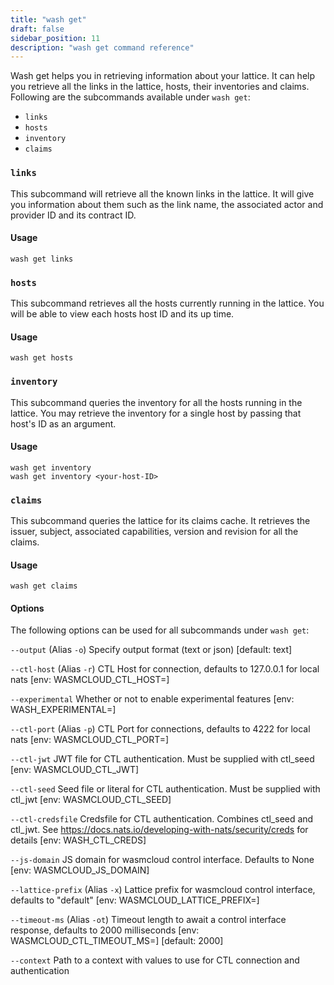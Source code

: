 ```yaml
---
title: "wash get"
draft: false
sidebar_position: 11
description: "wash get command reference"
--- 
```


Wash get helps you in retrieving information about your lattice. It can help you retrieve all the links in the lattice, hosts, their inventories and claims. Following are the subcommands available under `wash get`:

- `links`
- `hosts`
- `inventory`
- `claims`

### `links`

This subcommand will retrieve all the known links in the lattice. It will give you information about them such as the link name, the associated actor and provider ID and its contract ID.

#### Usage
```
wash get links
```

### `hosts`

This subcommand retrieves all the hosts currently running in the lattice. You will be able to view each hosts host ID and its up time.

#### Usage

```
wash get hosts
```

### `inventory`

This subcommand queries the inventory for all the hosts running in the lattice. You may retrieve the inventory for a single host by passing that host's ID as an argument.

#### Usage

```
wash get inventory
wash get inventory <your-host-ID>
```

### `claims`

This subcommand queries the lattice for its claims cache. It retrieves the issuer, subject, associated capabilities, version and revision for all the claims.

#### Usage

```
wash get claims
```


#### Options
The following options can be used for all subcommands under `wash get`:

`--output` (Alias `-o`) Specify output format (text or json) [default: text]

`--ctl-host` (Alias `-r`) CTL Host for connection, defaults to 127.0.0.1 for local nats [env: WASMCLOUD_CTL_HOST=]

`--experimental` Whether or not to enable experimental features [env: WASH_EXPERIMENTAL=]

`--ctl-port` (Alias `-p`) CTL Port for connections, defaults to 4222 for local nats [env: WASMCLOUD_CTL_PORT=]

`--ctl-jwt` JWT file for CTL authentication. Must be supplied with ctl_seed [env: WASMCLOUD_CTL_JWT]

`--ctl-seed` Seed file or literal for CTL authentication. Must be supplied with ctl_jwt [env: WASMCLOUD_CTL_SEED]

`--ctl-credsfile` Credsfile for CTL authentication. Combines ctl_seed and ctl_jwt. See https://docs.nats.io/developing-with-nats/security/creds for details [env: WASH_CTL_CREDS]

`--js-domain` JS domain for wasmcloud control interface. Defaults to None [env: WASMCLOUD_JS_DOMAIN]

`--lattice-prefix` (Alias `-x`) Lattice prefix for wasmcloud control interface, defaults to "default" [env: WASMCLOUD_LATTICE_PREFIX=]

`--timeout-ms` (Alias `-ot`) Timeout length to await a control interface response, defaults to 2000 milliseconds [env: WASMCLOUD_CTL_TIMEOUT_MS=] [default: 2000]

`--context` Path to a context with values to use for CTL connection and authentication